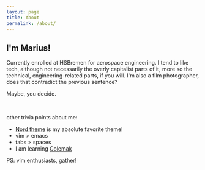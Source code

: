 ```yaml
---
layout: page
title: About
permalink: /about/
---
```


## I'm Marius!

Currently enrolled at HSBremen for aerospace engineering.
I tend to like tech, although not necessarily the overly capitalist parts of it, more so
the technical, engineering-related parts, if you will.
I'm also a film photographer, does that contradict the previous sentence?


Maybe, you decide.

<br/>

other trivia points about me:
* [Nord theme](https://www.nordtheme.com/) is my absolute favorite theme!
* vim > emacs
* tabs > spaces
* I am learning [Colemak](https://colemak.com/)

PS: vim enthusiasts, gather!
